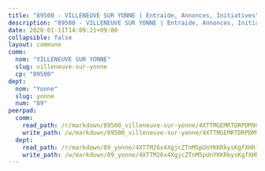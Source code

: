 ```yaml
---
title: "89500 - VILLENEUVE SUR YONNE | Entraide, Annonces, Initiatives"
description: "89500 - VILLENEUVE SUR YONNE | Entraide, Annonces, Initiatives"
date: 2020-01-11T14:09:21+09:00
collapsible: false
layout: commune
comm:
  nom: "VILLENEUVE SUR YONNE"
  slug: villeneuve-sur-yonne
  cp: "89500"
dept:
  nom: "Yonne"
  slug: yonne
  num: "89"
peerpad:
  comm:
    read_path: /r/markdown/89500_villeneuve-sur-yonne/4XTTMGEMRTDRPDM9CtTaberNAsspz7mUdgk1wE2zMxdVrbKhR
    write_path: /w/markdown/89500_villeneuve-sur-yonne/4XTTMGEMRTDRPDM9CtTaberNAsspz7mUdgk1wE2zMxdVrbKhR-K3TgUexdaWnXQy9xLWDEFsT1aTyaAkY3VfjjMeJZXqoAyEtnLeJ9vXH772Mifj8vbCpBPhXeYqNEHuAUFLQxHJD4FNtFnQgTkrNTz2dDWgtnrbxyyJWoTUz9L5Zc38uVanVvxQWT
  dept:
    read_path: /r/markdown/89_yonne/4XTTM26x4XgjcZTnM5pUnYKKRkysKgfXHh1wiigoPHqn9LDKB
    write_path: /w/markdown/89_yonne/4XTTM26x4XgjcZTnM5pUnYKKRkysKgfXHh1wiigoPHqn9LDKB-K3TgU4xaMVqzoRnPJNyddApuMoWvJyHL35bzooauYvdhG3MLg3ikjpoueq9BDtqVP4hJBQxpPxix2gohzXyST9tZPnEkyXpDMdHiAFpx7EU6e8WgvFk7NPsBQepM8o13bG9dyqq7
---
```


